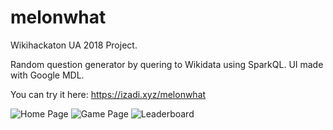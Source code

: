 # melonwhat
Wikihackaton UA 2018 Project. 

Random question generator by quering to Wikidata using SparkQL. UI made with Google MDL.

You can try it here: https://izadi.xyz/melonwhat

![Home Page](https://i.imgur.com/Nkb86Kj.png)
![Game Page](https://i.imgur.com/40UVc0E.png)
![Leaderboard](https://i.imgur.com/eR4yL7E.png)
